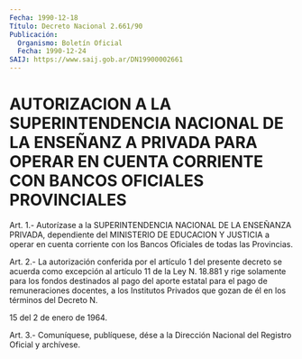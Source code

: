 ```yaml
---
Fecha: 1990-12-18
Título: Decreto Nacional 2.661/90
Publicación:
  Organismo: Boletín Oficial
  Fecha: 1990-12-24
SAIJ: https://www.saij.gob.ar/DN19900002661
---
```

# AUTORIZACION A LA SUPERINTENDENCIA NACIONAL DE LA ENSEÑANZ A PRIVADA PARA OPERAR EN CUENTA CORRIENTE CON BANCOS OFICIALES PROVINCIALES

<a id="1"></a>
Art.  1.-  Autorízase  a  la  SUPERINTENDENCIA  NACIONAL DE LA ENSEÑANZA  PRIVADA,  dependiente  del  MINISTERIO  DE  EDUCACION  Y JUSTICIA  a operar en cuenta corriente con los Bancos Oficiales  de todas las Provincias.

<a id="2"></a>
Art.  2.-  La  autorización  conferida  por  el artículo 1 del presente  decreto se acuerda como excepción al artículo  11  de  la Ley N. 18.881  y  rige solamente para los fondos destinados al pago del aporte estatal  para  el pago de remuneraciones docentes, a los Institutos Privados que gozan  de él en los términos del Decreto N.

15 del 2 de enero de 1964.

<a id="3"></a>
Art. 3.- Comuníquese, publíquese, dése a la Dirección Nacional del Registro Oficial y archívese.